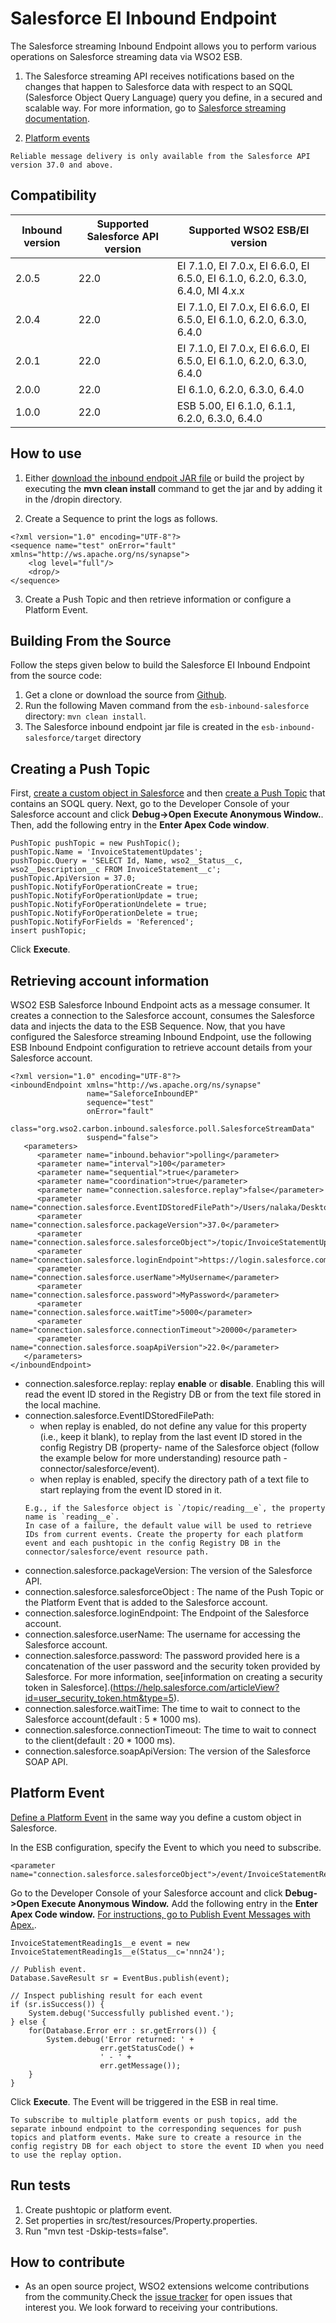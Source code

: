 # Salesforce EI Inbound Endpoint

The Salesforce streaming Inbound Endpoint allows you to perform various operations on Salesforce streaming data via WSO2 ESB.

1. The Salesforce streaming API receives notifications based on the changes that happen to Salesforce data with respect to an SQQL (Salesforce Object Query Language) query you define, in a secured and scalable way. For more information, go to [Salesforce streaming documentation](https://developer.salesforce.com/docs/atlas.en-us.202.0.api_streaming.meta/api_streaming/quick_start_workbench.htm).

2. [Platform events](#platform-event)



```
Reliable message delivery is only available from the Salesforce API version 37.0 and above.
```

## Compatibility

| Inbound version  | Supported Salesforce API version | Supported WSO2 ESB/EI version |
| ------------- | ------------- | ------------- |
| 2.0.5| 22.0 | EI 7.1.0, EI 7.0.x, EI 6.6.0, EI 6.5.0, EI 6.1.0, 6.2.0, 6.3.0, 6.4.0, MI 4.x.x |
| 2.0.4| 22.0 | EI 7.1.0, EI 7.0.x, EI 6.6.0, EI 6.5.0, EI 6.1.0, 6.2.0, 6.3.0, 6.4.0 |
| 2.0.1| 22.0 | EI 7.1.0, EI 7.0.x, EI 6.6.0, EI 6.5.0, EI 6.1.0, 6.2.0, 6.3.0, 6.4.0 |
| 2.0.0| 22.0 | EI 6.1.0, 6.2.0, 6.3.0, 6.4.0 |
| 1.0.0| 22.0  | ESB 5.00, EI 6.1.0, 6.1.1, 6.2.0, 6.3.0, 6.4.0 |


## How to use
1. Either [download the inbound endpoit JAR file](https://store.wso2.com/store/assets/esbconnector/details/fbb433b5-4d74-4064-84c2-e4b23c531aa2) or build the project by executing the **mvn clean install** command to get the jar and by adding it in the <ESB-Home>/dropin directory.

2. Create a Sequence to print the logs as follows.
```
<?xml version="1.0" encoding="UTF-8"?>
<sequence name="test" onError="fault" xmlns="http://ws.apache.org/ns/synapse">
    <log level="full"/>
    <drop/>
</sequence>
```
3. Create a Push Topic and then retrieve information or configure a Platform Event.

## Building From the Source

Follow the steps given below to build the Salesforce EI Inbound Endpoint from the source code:

1. Get a clone or download the source from [Github](https://github.com/wso2-extensions/esb-inbound-salesforce).
2. Run the following Maven command from the `esb-inbound-salesforce` directory: `mvn clean install`.
3. The Salesforce inbound endpoint jar file is created in the `esb-inbound-salesforce/target` directory

## Creating a Push Topic 
First, [create a custom object in Salesforce](https://developer.salesforce.com/docs/atlas.en-us.202.0.api_streaming.meta/api_streaming/create_object.htm) and then [create a Push Topic](https://developer.salesforce.com/docs/atlas.en-us.202.0.api_streaming.meta/api_streaming/create_a_pushtopic.htm) that contains an SOQL query.
Next, go to the Developer Console of your Salesforce account and click **Debug->Open Execute Anonymous Window.**. Then, add the following entry in the **Enter Apex Code window**. 

```
PushTopic pushTopic = new PushTopic();
pushTopic.Name = 'InvoiceStatementUpdates';
pushTopic.Query = 'SELECT Id, Name, wso2__Status__c, wso2__Description__c FROM InvoiceStatement__c';
pushTopic.ApiVersion = 37.0;
pushTopic.NotifyForOperationCreate = true;
pushTopic.NotifyForOperationUpdate = true;
pushTopic.NotifyForOperationUndelete = true;
pushTopic.NotifyForOperationDelete = true;
pushTopic.NotifyForFields = 'Referenced';
insert pushTopic;
```
Click **Execute**.


## Retrieving account information 
WSO2 ESB Salesforce Inbound Endpoint acts as a message consumer. It creates a connection to the Salesforce account, consumes the Salesforce data and injects the data to the ESB Sequence.
Now, that you have configured the Salesforce streaming Inbound Endpoint, use the following ESB Inbound Endpoint configuration to retrieve account details from your Salesforce account.

```
<?xml version="1.0" encoding="UTF-8"?>
<inboundEndpoint xmlns="http://ws.apache.org/ns/synapse"
                 name="SaleforceInboundEP"
                 sequence="test"
                 onError="fault"
                 class="org.wso2.carbon.inbound.salesforce.poll.SalesforceStreamData"
                 suspend="false">
   <parameters>
      <parameter name="inbound.behavior">polling</parameter>
      <parameter name="interval">100</parameter>
      <parameter name="sequential">true</parameter>
      <parameter name="coordination">true</parameter>
      <parameter name="connection.salesforce.replay">false</parameter>
      <parameter name="connection.salesforce.EventIDStoredFilePath">/Users/nalaka/Desktop/a.txt</parameter>
      <parameter name="connection.salesforce.packageVersion">37.0</parameter>
      <parameter name="connection.salesforce.salesforceObject">/topic/InvoiceStatementUpdates</parameter>
      <parameter name="connection.salesforce.loginEndpoint">https://login.salesforce.com</parameter>
      <parameter name="connection.salesforce.userName">MyUsername</parameter>
      <parameter name="connection.salesforce.password">MyPassword</parameter>
      <parameter name="connection.salesforce.waitTime">5000</parameter>
      <parameter name="connection.salesforce.connectionTimeout">20000</parameter>
      <parameter name="connection.salesforce.soapApiVersion">22.0</parameter>
   </parameters>
</inboundEndpoint>
```
* connection.salesforce.replay: replay **enable** or **disable**. Enabling this will read the event ID stored in the Registry DB or from the text file stored in the local machine.
* connection.salesforce.EventIDStoredFilePath:
    - when replay is enabled, do not define any value for this property (i.e., keep it blank), to replay from the last event ID stored in the config Registry DB (property- name of the Salesforce object (follow the example below for more understanding) resource path - connector/salesforce/event).
    - when replay is enabled, specify the directory path of a text file to start replaying from the event ID stored in it. 
    ```
    E.g., if the Salesforce object is `/topic/reading__e`, the property name is `reading__e`.
    In case of a failure, the default value will be used to retrieve IDs from current events. Create the property for each platform event and each pushtopic in the config Registry DB in the connector/salesforce/event resource path.
    ```
* connection.salesforce.packageVersion: The version of the Salesforce API.
* connection.salesforce.salesforceObject : The name of the Push Topic or the Platform Event that is added to the Salesforce account.
* connection.salesforce.loginEndpoint: The Endpoint of the Salesforce account.
* connection.salesforce.userName:  The username for accessing the Salesforce account.
* connection.salesforce.password: The password provided here is a concatenation of the user password and the security token provided by Salesforce. For more information, see[information on creating a security token in Salesforce].(https://help.salesforce.com/articleView?id=user_security_token.htm&type=5).
* connection.salesforce.waitTime: The time to wait to connect to the Salesforce account(default : 5 * 1000 ms).
* connection.salesforce.connectionTimeout: The time to wait to connect to the client(default : 20 * 1000 ms).
* connection.salesforce.soapApiVersion: The version of the Salesforce SOAP API.

## Platform Event
[Define a Platform Event](https://developer.salesforce.com/docs/atlas.en-us.platform_events.meta/platform_events/platform_events_intro.htm) in the same way you define a custom object in Salesforce.


In the ESB configuration, specify the Event to which you need to subscribe.
```
<parameter name="connection.salesforce.salesforceObject">/event/InvoiceStatementReading1s__e</parameter>
```
Go to the Developer Console of your Salesforce account and click **Debug->Open Execute Anonymous Window.** Add the following entry in the **Enter Apex Code window.** [For instructions, go to Publish Event Messages with Apex.](https://developer.salesforce.com/docs/atlas.en-us.platform_events.meta/platform_events/platform_events_publish_apex.htm).

```
InvoiceStatementReading1s__e event = new InvoiceStatementReading1s__e(Status__c='nnn24');

// Publish event.
Database.SaveResult sr = EventBus.publish(event);

// Inspect publishing result for each event
if (sr.isSuccess()) {
    System.debug('Successfully published event.');
} else {
    for(Database.Error err : sr.getErrors()) {
        System.debug('Error returned: ' +
                    err.getStatusCode() +
                    ' - ' +
                    err.getMessage());
    }
}
```
Click **Execute**.
The Event will be triggered in the ESB in real time.

```
To subscribe to multiple platform events or push topics, add the separate inbound endpoint to the corresponding sequences for push topics and platform events. Make sure to create a resource in the config registry DB for each object to store the event ID when you need to use the replay option.
```

## Run tests
1. Create pushtopic or platform event.
2. Set properties in src/test/resources/Property.properties.
3. Run "mvn test -Dskip-tests=false".

## How to contribute

  * As an open source project, WSO2 extensions welcome contributions from the community.Check the [issue tracker](https://github.com/wso2-extensions/esb-inbound-salesforce/issues) for open issues that interest you. We look forward to receiving your contributions.
  
